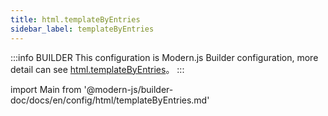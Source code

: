```yaml
---
title: html.templateByEntries
sidebar_label: templateByEntries
---
```


:::info BUILDER
This configuration is Modern.js Builder configuration, more detail can see [html.templateByEntries](https://modernjs.dev/builder/en/api/config-html.html#html-templatebyentries)。
:::

import Main from '@modern-js/builder-doc/docs/en/config/html/templateByEntries.md'

<Main />
